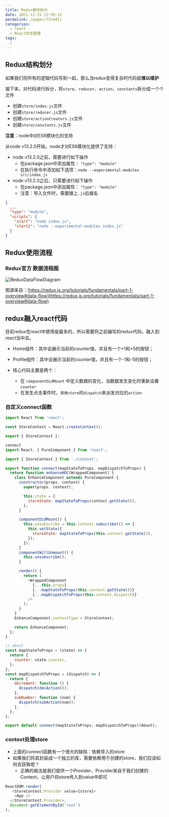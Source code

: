 ```yaml
---
title: Redux模块拆分
date: 2021-12-15 22:59:12
permalink: /pages/f5c94f/
categories:
  - react
  - React状态管理
tags:
  - 
---
```

## Redux结构划分

如果我们将所有的逻辑代码写到一起，那么当redux变得复杂时代码就**难以维护**

接下来，对代码进行拆分，将`store`、`reducer`、`action`、`constants`拆分成一个个文件
<!-- more -->
- 创建`store/index.js`文件
- 创建`store/reducer.js`文件
- 创建`store/actionCreators.js`文件
- 创建`store/constants.js`文件

**注意**：node中对ES6模块化的支持

从node v13.2.0开始，node才对ES6模块化提供了支持：

- node v13.2.0之前，需要进行如下操作
  - 在package.json中添加属性： `"type": "module"`
  - 在执行命令中添加如下选项：`node --experimental-modules src/index.js`
- node v13.2.0之后，只需要进行如下操作
  - 在package.json中添加属性： `"type": "module"`
  - 注意：导入文件时，需要跟上`.js`后缀名

```json
{
  ...
  "type": "module",
  "scripts": {
    "start": "node index.js",
    "start2": "node --experimental-modules index.js"
  }
}
```

## Redux使用流程

### Redux官方 数据流程图

![ReduxDataFlowDiagram](https://cdn.jsdelivr.net/gh/bymori/image-PicX/typora/ReduxDataFlowDiagram-49fa8c3968371d9ef6f2a1486bd40a26.gif)

图源来自：[https://redux.js.org/tutorials/fundamentals/part-1-overview#data-flow](https://redux.js.org/tutorials/fundamentals/part-1-overview#data-flow)

## redux融入react代码

目前redux在react中使用是最多的，所以需要将之前编写的redux代码，融入到react当中去。

- Home组件：其中会展示当前的counter值，并且有一个+1和+5的按钮；
- Profile组件：其中会展示当前的counter值，并且有一个-1和-5的按钮；

- 核心代码主要是两个：
  - 在 `componentDidMount` 中定义数据的变化，当数据发生变化时重新设置 `counter`
  - 在发生点击事件时，`调用store`的`dispatch`来派发对应的`action`

### 自定义connect函数

```js
import React from 'react';

const StoreContext = React.createContext();

export { StoreContext };
```

```js
connect
import React, { PureComponent } from 'react';

import { StoreContext } from './context';

export function connect(mapStateToProps, mapDispatchToProps) {
  return function enhanceHOC(WrappedComponent) {
    class EnhanceComponent extends PureComponent {
      constructor(props, context) {
        super(props, context);

        this.state = {
          storeState: mapStateToProps(context.getState()),
        };
      }

      componentDidMount() {
        this.unsubscribe = this.context.subscribe(() => {
          this.setState({
            storeState: mapStateToProps(this.context.getState()),
          });
        });
      }
      componentWillUnmount() {
        this.unsubscribe();
      }

      render() {
        return (
          <WrappedComponent
            {...this.props}
            {...mapStateToProps(this.context.getState())}
            {...mapDispatchToProps(this.context.dispatch)}
          />
        );
      }
    }
    EnhanceComponent.contextType = StoreContext;

    return EnhanceComponent;
  };
}

// about
const mapStateToProps = (state) => {
  return {
    counter: state.counter,
  };
};
const mapDispatchToProps = (dispatch) => {
  return {
    decrement: function () {
      dispatch(decAction());
    },
    subNumber: function (num) {
      dispatch(subAction(num));
    },
  };
};

export default connect(mapStateToProps, mapDispatchToProps)(About);
```

### context处理store

- 上面的connect函数有一个很大的缺陷：依赖导入的store
- 如果我们将其封装成一个独立的库，需要依赖用于创建的store，我们应该如何去获取呢？
  - 正确的做法是我们提供一个Provider，Provider来自于我们创建的Context，让用户将store传入到value中即可

```js
ReactDOM.render(
   <StoreContext.Provider value={store}>
    <App />
  </StoreContext.Provider>,
  document.getElementById('root')
);
```
